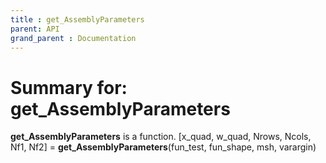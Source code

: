 ```yaml
---
title : get_AssemblyParameters
parent: API
grand_parent : Documentation
---
```

# Summary for: **get_AssemblyParameters**

**get_AssemblyParameters** is a function.
[x_quad, w_quad, Nrows, Ncols, Nf1, Nf2] = **get_AssemblyParameters**(fun_test, fun_shape, msh, varargin)

